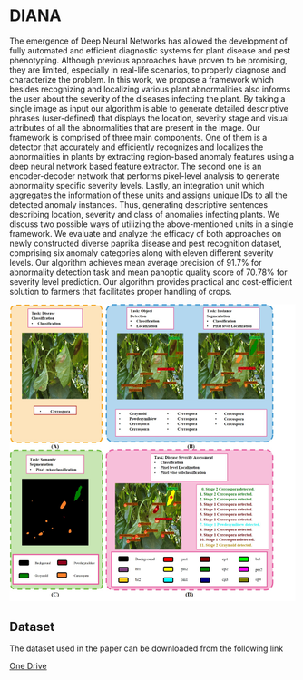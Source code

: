 # DIANA

The emergence of Deep Neural Networks has allowed the development of fully automated and efficient diagnostic systems for plant disease and pest phenotyping. Although previous approaches have proven to be promising, they are limited, especially in real-life scenarios, to properly diagnose and characterize the problem. In this work, we propose a framework which besides recognizing and localizing various plant abnormalities also informs the user about the severity of the diseases infecting the plant. By taking a single image as input our algorithm is able to generate detailed descriptive phrases (user-defined) that displays the location, severity stage and visual attributes of all the abnormalities that are present in the image. Our framework is comprised of three main components. One of them is a detector that accurately and efficiently recognizes and localizes the abnormalities in plants by extracting region-based anomaly features using a deep neural network based feature extractor. The second one is an encoder-decoder network that performs pixel-level analysis to generate abnormality specific severity levels. Lastly, an integration unit which aggregates the information of these units and assigns unique IDs to all the detected anomaly instances. Thus, generating descriptive sentences describing location, severity and class of anomalies infecting plants. We discuss two possible ways of utilizing the above-mentioned units in a single framework. We evaluate and analyze the efficacy of both approaches on newly constructed diverse paprika disease and pest recognition dataset, comprising six anomaly categories along with eleven different severity levels. Our algorithm achieves mean average precision of 91.7% for abnormality detection task and mean panoptic quality score of 70.78% for severity level prediction. Our algorithm provides practical and cost-efficient solution to farmers that facilitates proper handling of crops.

![Alt text](https://github.com/Mr-TalhaIlyas/DIANA/blob/main/Figuers/Figure%201.jpg)

## Dataset 

The dataset used in the paper can be downloaded from the following link

[One Drive](https://o365jbnu-my.sharepoint.com/:f:/g/personal/talha_student_jbnu_ac_kr/EtY7EzFK6LhEq2ibaVmK_V4BP712j8fZNUuz7DaqiZGFlA?e=QMWVhH)
